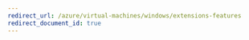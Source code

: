 ```yaml
---
redirect_url: /azure/virtual-machines/windows/extensions-features
redirect_document_id: true
---
```

